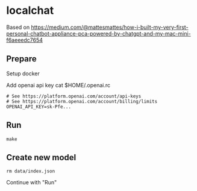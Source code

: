 # localchat

Based on https://medium.com/@mattesmattes/how-i-built-my-very-first-personal-chatbot-appliance-pca-powered-by-chatgpt-and-my-mac-mini-f6aeeedc7654

## Prepare
Setup docker

Add openai api key
cat $HOME/.openai.rc
```
# See https://platform.openai.com/account/api-keys
# See https://platform.openai.com/account/billing/limits
OPENAI_API_KEY=sk-Pfe...
```

## Run
```
make
```

## Create new model
```
rm data/index.json
```
Continue with "Run"
